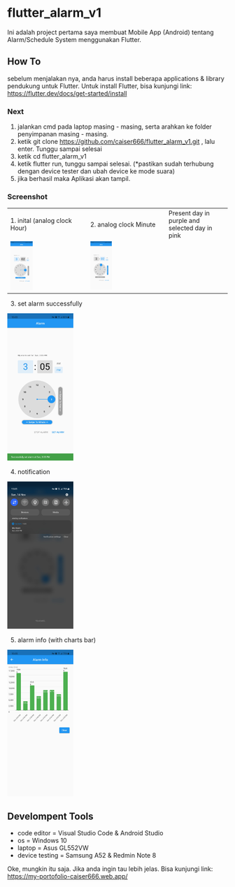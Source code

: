 # flutter_alarm_v1

Ini adalah project pertama saya membuat Mobile App (Android) tentang Alarm/Schedule System menggunakan Flutter.

## How To

sebelum menjalakan nya, anda harus install beberapa applications & library pendukung untuk Flutter. Untuk install Flutter, bisa kunjungi link: https://flutter.dev/docs/get-started/install

### Next

1. jalankan cmd pada laptop masing - masing, serta arahkan ke folder penyimpanan masing - masing.
2. ketik git clone https://github.com/caiser666/flutter_alarm_v1.git , lalu enter. Tunggu sampai selesai
3. ketik cd flutter_alarm_v1
4. ketik flutter run, tunggu sampai selesai. (*pastikan sudah terhubung dengan device tester dan ubah device ke mode suara)
5. jika berhasil maka Aplikasi akan tampil.

### Screenshot

<table>
  <tr>
     <td>1. inital (analog clock Hour)</td>
     <td>2. analog clock Minute </td>
     <td>Present day in purple and selected day in pink</td>
  </tr>
  <tr>
    <td valign="top"><img src="https://github.com/caiser666/flutter_alarm_v1/blob/main/assets/screenshots/1.jpg" width=30%></td>
    <td valign="top"><img src="https://github.com/caiser666/flutter_alarm_v1/blob/main/assets/screenshots/2.jpg" width=30%></td>
  </tr>
</table>



3. set alarm successfully
<img src="https://github.com/caiser666/flutter_alarm_v1/blob/main/assets/screenshots/3.jpg" width=30%>

4. notification
<img src="https://github.com/caiser666/flutter_alarm_v1/blob/main/assets/screenshots/4.jpg" width=30%>

5. alarm info (with charts bar)
<img src="https://github.com/caiser666/flutter_alarm_v1/blob/main/assets/screenshots/5.jpg" width=30%>

## Develompent Tools

- code editor = Visual Studio Code & Android Studio
- os = Windows 10
- laptop = Asus GL552VW
- device testing = Samsung A52 & Redmin Note 8

Oke, mungkin itu saja. Jika anda ingin tau lebih jelas. Bisa kunjungi link: https://my-portofolio-caiser666.web.app/
